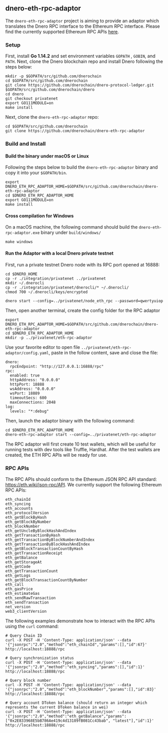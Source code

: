 ## dnero-eth-rpc-adaptor

The `dnero-eth-rpc-adaptor` project is aiming to provide an adaptor which translates the Dnero RPC interface to the Ethereum RPC interface. Please find the currently supported Ethereum RPC APIs [here](https://github.com/dnerochain/dnero-eth-rpc-adaptor#rpc-apis).

### Setup

First, install **Go 1.14.2** and set environment variables `GOPATH` , `GOBIN`, and `PATH`. Next, clone the Dnero blockchain repo and install Dnero following the steps below:

```
mkdir -p $GOPATH/src/github.com/dnerochain 
cd $GOPATH/src/github.com/dnerochain
git clone https://github.com/dnerochain/dnero-protocol-ledger.git $GOPATH/src/github.com/dnerochain/dnero
cd dnero
git checkout privatenet
export GO111MODULE=on
make install
```

Next, clone the `dnero-eth-rpc-adaptor` repo:

```
cd $GOPATH/src/github.com/dnerochain
git clone https://github.com/dnerochain/dnero-eth-rpc-adaptor
```

### Build and Install

#### Build the binary under macOS or Linux
Following the steps below to build the `dnero-eth-rpc-adaptor` binary and copy it into your `$GOPATH/bin`.

```
export DNERO_ETH_RPC_ADAPTOR_HOME=$GOPATH/src/github.com/dnerochain/dnero-eth-rpc-adaptor
cd $DNERO_ETH_RPC_ADAPTOR_HOME
export GO111MODULE=on
make install
```

#### Cross compilation for Windows
On a macOS machine, the following command should build the `dnero-eth-rpc-adaptor.exe` binary under `build/windows/`

```
make windows
```

#### Run the Adaptor with a local Dnero private testnet

First, run a private testnet Dnero node with its RPC port opened at 16888:

```
cd $DNERO_HOME
cp -r ./integration/privatenet ../privatenet
mkdir ~/.dnerocli
cp -r ./integration/privatenet/dnerocli/* ~/.dnerocli/
chmod 700 ~/.dnerocli/keys/encrypted

dnero start --config=../privatenet/node_eth_rpc --password=qwertyuiop
```

Then, open another terminal, create the config folder for the RPC adaptor

```
export DNERO_ETH_RPC_ADAPTOR_HOME=$GOPATH/src/github.com/dnerochain/dnero-eth-rpc-adaptor
cd $DNERO_ETH_RPC_ADAPTOR_HOME
mkdir -p ../privatenet/eth-rpc-adaptor
```

Use your favorite editor to open file `../privatenet/eth-rpc-adaptor/config.yaml`, paste in the follow content, save and close the file:

```
dnero:
  rpcEndpoint: "http://127.0.0.1:16888/rpc"
rpc:
  enabled: true
  httpAddress: "0.0.0.0"
  httpPort: 18888
  wsAddress: "0.0.0.0"
  wsPort: 18889
  timeoutSecs: 600 
  maxConnections: 2048
log:
  levels: "*:debug"
```

Then, launch the adaptor binary with the following command:

```
cd $DNERO_ETH_RPC_ADAPTOR_HOME
dnero-eth-rpc-adaptor start --config=../privatenet/eth-rpc-adaptor
```

The RPC adaptor will first create 10 test wallets, which will be useful for running tests with dev tools like Truffle, Hardhat. After the test wallets are created, the ETH RPC APIs will be ready for use.

### RPC APIs

The RPC APIs should conform to the Ethereum JSON RPC API standard: https://eth.wiki/json-rpc/API. We currently support the following Ethereum RPC APIs:

```
eth_chainId
eth_syncing
eth_accounts
eth_protocolVersion
eth_getBlockByHash
eth_getBlockByNumber
eth_blockNumber
eth_getUncleByBlockHashAndIndex
eth_getTransactionByHash
eth_getTransactionByBlockNumberAndIndex
eth_getTransactionByBlockHashAndIndex
eth_getBlockTransactionCountByHash
eth_getTransactionReceipt
eth_getBalance
eth_getStorageAt
eth_getCode
eth_getTransactionCount
eth_getLogs
eth_getBlockTransactionCountByNumber
eth_call
eth_gasPrice
eth_estimateGas
eth_sendRawTransaction
eth_sendTransaction
net_version
web3_clientVersion
```

The following examples demonstrate how to interact with the RPC APIs using the `curl` command:

```
# Query Chain ID
curl -X POST -H 'Content-Type: application/json' --data '{"jsonrpc":"2.0","method":"eth_chainId","params":[],"id":67}' http://localhost:18888/rpc

# Query synchronization status
curl -X POST -H 'Content-Type: application/json' --data '{"jsonrpc":"2.0","method":"eth_syncing","params":[],"id":1}' http://localhost:18888/rpc

# Query block number
curl -X POST -H 'Content-Type: application/json' --data '{"jsonrpc":"2.0","method":"eth_blockNumber","params":[],"id":83}' http://localhost:18888/rpc

# Query account DToken balance (should return an integer which represents the current DToken balance in wei)
curl -X POST -H 'Content-Type: application/json' --data '{"jsonrpc":"2.0","method":"eth_getBalance","params":["0x2E833968E5bB786Ae419c4d13189fB081Cc43bab", "latest"],"id":1}' http://localhost:18888/rpc
```
